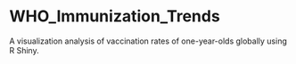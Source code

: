 # WHO_Immunization_Trends
A visualization analysis of vaccination rates of one-year-olds globally using R Shiny. 
